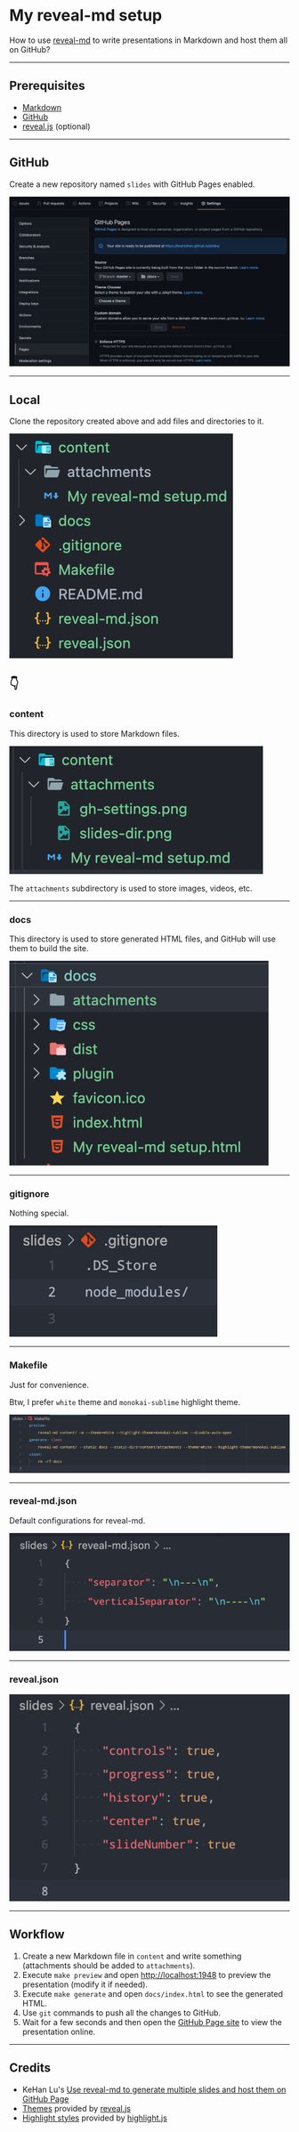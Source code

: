 # My reveal-md setup

How to use [reveal-md](https://github.com/webpro/reveal-md) to write presentations in Markdown and host them all on GitHub?

---

## Prerequisites

* [Markdown](https://www.markdownguide.org)
* [GitHub](https://github.com)
* [reveal.js](https://revealjs.com) (optional)

---

## GitHub

Create a new repository named `slides` with GitHub Pages enabled.

![](./attachments/gh-settings.png)

---

## Local

Clone the repository created above and add files and directories to it.

![](./attachments/slides-dir.png)

👇
----

### content

This directory is used to store Markdown files.

![](./attachments/content-dir.png)

The `attachments` subdirectory is used to store images, videos, etc.

----

### docs

This directory is used to store generated HTML files, and GitHub will use them to build the site.

![](./attachments/docs-dir.png)

----

### gitignore

Nothing special.

![](./attachments/gitignore.png)

----

### Makefile

Just for convenience.

Btw, I prefer `white` theme and `monokai-sublime` highlight theme.

![](./attachments/makefile.png)

----

### reveal-md.json

Default configurations for reveal-md.

![](./attachments/reveal-md.png)

----

### reveal.json

![](./attachments/reveal.png)

---

## Workflow

1. Create a new Markdown file in `content` and write something (attachments should be added to `attachments`).
2. Execute `make preview` and open [http://localhost:1948](http://localhost:1948) to preview the presentation (modify it if needed).
3. Execute `make generate` and open `docs/index.html` to see the generated HTML.
4. Use `git` commands to push all the changes to GitHub.
5. Wait for a few seconds and then open the [GitHub Page site](https://hezhizhen.github.io/slides) to view the presentation online.

---

## Credits

* KeHan Lu's [Use reveal-md to generate multiple slides and host them on GitHub Page](https://blog.hanklu.tw/post/2021/use-reveal-md-to-generate-multiple-slides-and-host-them-on-github-page/)
* [Themes](https://github.com/hakimel/reveal.js/tree/master/css/theme/source) provided by [reveal.js](https://github.com/hakimel/reveal.js)
* [Highlight styles](https://github.com/highlightjs/highlight.js/tree/main/src/styles) provided by [highlight.js](https://github.com/highlightjs/highlight.js)
